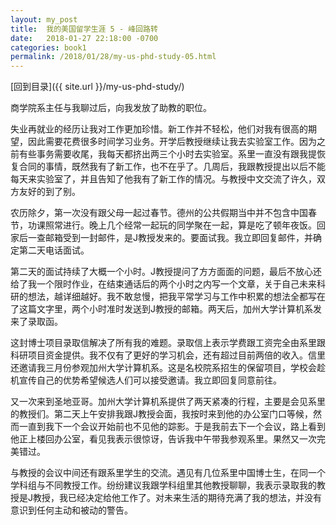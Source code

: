 ```yaml
---
layout: my_post
title:  我的美国留学生涯 5 - 峰回路转
date:   2018-01-27 22:18:00 -0700
categories: book1
permalink: /2018/01/28/my-us-phd-study-05.html
---
```


[回到目录]({{ site.url }}/my-us-phd-study/)

商学院系主任与我聊过后，向我发放了助教的职位。

失业再就业的经历让我对工作更加珍惜。新工作并不轻松，他们对我有很高的期望，因此需要花费很多时间学习业务。开学后教授继续让我去实验室工作。因为之前有些事务需要收尾，我每天都挤出两三个小时去实验室。系里一直没有跟我提恢复合同的事情，既然我有了新工作，也不在乎了。几周后，我跟教授提出以后不能每天来实验室了，并且告知了他我有了新工作的情况。与教授中文交流了许久，双方友好的到了别。

农历除夕，第一次没有跟父母一起过春节。德州的公共假期当中并不包含中国春节，功课照常进行。晚上几个经常一起玩的同学聚在一起，算是吃了顿年夜饭。回家后一查邮箱受到一封邮件，是J教授发来的。要面试我。我立即回复邮件，并确定第二天电话面试。

第二天的面试持续了大概一个小时。J教授提问了方方面面的问题，最后不放心还给了我一个限时作业，在结束通话后的两个小时之内写一个文章，关于自己未来科研的想法，越详细越好。我不敢怠慢，把我平常学习与工作中积累的想法全都写在了这篇文字里，两个小时准时发送到J教授的邮箱。两天后，加州大学计算机系发来了录取函。

这封博士项目录取信解决了所有我的难题。录取信上表示学费跟工资完全由系里跟科研项目资金提供。我不仅有了更好的学习机会，还有超过目前两倍的收入。信里还邀请我三月份参观加州大学计算机系。这是名校院系招生的保留项目，学校会趁机宣传自己的优势希望候选人们可以接受邀请。我立即回复同意前往。

又一次来到圣地亚哥。加州大学计算机系提供了两天紧凑的行程，主要是会见系里的教授们。第二天上午安排我跟J教授会面，我按时来到他的办公室门口等候，然而一直到我下一个会议开始前也不见他的踪影。于是我前去下一个会议，路上看到他正上楼回办公室，看见我表示很惊讶，告诉我中午带我参观系里。果然又一次完美错过。

与教授的会议中间还有跟系里学生的交流。遇见有几位系里中国博士生，在同一个学科组与不同教授工作。纷纷建议我跟学科组里其他教授聊聊，我表示录取我的教授是J教授，我已经决定给他工作了。对未来生活的期待充满了我的想法，并没有意识到任何主动和被动的警告。
